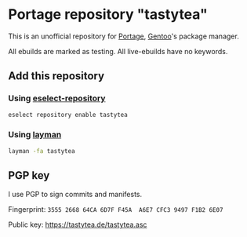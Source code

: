 # Portage repository "tastytea"

This is an unofficial repository for [Portage](https://wiki.gentoo.org/wiki/Project:Portage),
[Gentoo](https://gentoo.org/)'s package manager.

All ebuilds are marked as testing. All live-ebuilds have no keywords.

## Add this repository

### Using [eselect-repository](https://wiki.gentoo.org/wiki/Eselect/Repository)

```BASH
eselect repository enable tastytea
```

### Using [layman](https://wiki.gentoo.org/wiki/Layman)

```BASH
layman -fa tastytea
```

## PGP key

I use PGP to sign commits and manifests.

Fingerprint: `3555 2668 64CA 6D7F F45A  A6E7 CFC3 9497 F1B2 6E07`

Public key: https://tastytea.de/tastytea.asc
